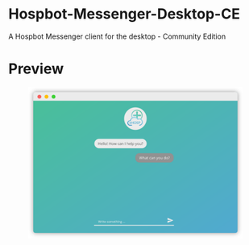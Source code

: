 Hospbot-Messenger-Desktop-CE
=============================


A Hospbot Messenger client for the desktop - Community Edition

Preview
=======

<p align="center"> 
  <img src="preview.png" align="center" height="300px" width="auto"/> 
</p>
